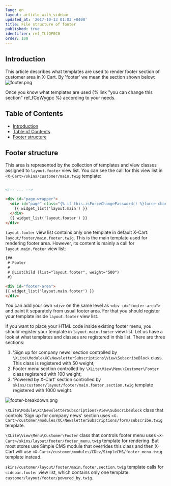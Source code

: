 ```yaml
---
lang: en
layout: article_with_sidebar
updated_at: '2017-10-13 01:03 +0400'
title: File structure of footer
published: true
identifier: ref_TLfQP0C0
order: 100
---
```

## Introduction

This article describes what templates are used to render footer section of customer area in X-Cart. By 'footer' we mean the section shown below:
![footer.png]({{site.baseurl}}/attachments/ref_TLfQP0C0/footer.png)

Once you know what templates are used {% link "you can change this section" ref_fCqWygpc %} according to your needs.

## Table of Contents
- [Introduction](#introduction)
- [Table of Contents](#table-of-contents)
- [Footer structure](#footer-structure)

## Footer structure
This area is represented by the collection of templates and view classes assigned to `layout.footer` view list. You can see the call for this view list in `<X-Cart>/skins/customer/main.twig` template:

```html

<!-- ... -->

<div id="page-wrapper">
  <div id="page" class="{% if this.isForceChangePassword() %}force-change-password-page{% endif %}">
    {{ widget_list('layout.main') }}
  </div>
  {{ widget_list('layout.footer') }}
</div>
```

`layout.footer` view list contains only one template in default X-Cart: `layout/footer/main.footer.twig`. This is the main template used for rendering footer area. However, its content is mainly a call for `layout.main.footer` view list:

```html
{##
 # Footer
 #
 # @ListChild (list="layout.footer", weight="500")
 #}

<div id="footer-area">
{{ widget_list('layout.main.footer') }}
</div>
```

You can add your own `<div>` on the same level as `<div id="footer-area">` and paint it separately from usual footer area. For that you should register your template inside `layout.footer` view list. 

If you want to place your HTML code inside existing footer menu, you should register your template in `layout.main.footer` view list. Let us have a look at what templates and classes are registered in this list. There are three sections:

1. 'Sign up for company news' section controlled by `\XLite\Module\XC\NewsletterSubscriptions\View\SubscribeBlock` class. This class is registered with 50 weight;
2. Footer menu section controlled by `\XLite\View\Menu\Customer\Footer` class registered with 100 weight;
3. 'Powered by X-Cart' section controlled by `skins/customer/layout/footer/main.footer.section.twig` template registered with 1000 weight.

![footer-breakdown.png]({{site.baseurl}}/attachments/ref_TLfQP0C0/footer-breakdown.png)

`\XLite\Module\XC\NewsletterSubscriptions\View\SubscribeBlock` class that controls 'Sign up for company news' section uses `<X-Cart>/customer/modules/XC/NewsletterSubscriptions/form/subscribe.twig` template.

`\XLite\View\Menu\Customer\Footer` class that controls footer menu uses `<X-Cart>/skins/layout/footer/footer_menu.twig` template for rendering. But most stores use Simple CMS module that overrides this class and then X-Cart will use `<X-Cart>/customer/modules/CDev/SimpleCMS/footer_menu.twig` template instead.

`skins/customer/layout/footer/main.footer.section.twig` template calls for `sidebar.footer` view list, which contains only one template: `customer/layout/footer/powered_by.twig`.
